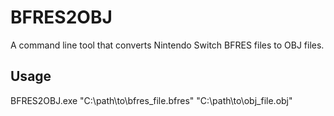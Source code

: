 # BFRES2OBJ
A command line tool that converts Nintendo Switch BFRES files to OBJ files.

## Usage
BFRES2OBJ.exe "C:\path\to\bfres_file.bfres" "C:\path\to\obj_file.obj"
